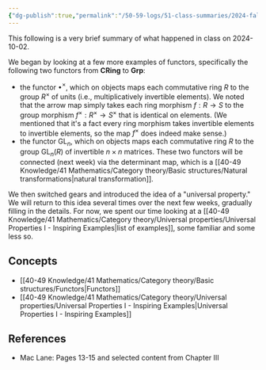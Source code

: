 ```yaml
---
{"dg-publish":true,"permalink":"/50-59-logs/51-class-summaries/2024-fall/math-561/2024-10/2024-10-01/","updated":"2024-10-02T11:27:25-07:00"}
---
```


This following is a very brief summary of what happened in class on 2024-10-02.

We began by looking at a few more examples of functors, specifically the following two functors from $\mathbf{CRing}$ to $\textbf{Grp}$:
- the functor $\bullet^{\times}$, which on objects maps each commutative ring $R$ to the group $R^{\times}$ of units (i.e., multiplicatively invertible elements). We noted that the arrow map simply takes each ring morphism $f:R\to S$ to the group morphism $f^{\times}:R^{\times}\to S^{\times}$ that is identical on elements. (We mentioned that it's a fact every ring morphism takes invertible elements to invertible elements, so the map $f^{\times}$ does indeed make sense.)
- the functor $\operatorname{GL}_n$, which on objects maps each commutative ring $R$ to the group $\operatorname{GL}_n(R)$ of invertible $n\times n$ matrices.
These two functors will be connected (next week) via the determinant map, which is a [[40-49 Knowledge/41 Mathematics/Category theory/Basic structures/Natural transformations\|natural transformation]].

We then switched gears and introduced the idea of a "universal property." We will return to this idea several times over the next few weeks, gradually filling in the details. For now, we spent our time looking at a [[40-49 Knowledge/41 Mathematics/Category theory/Universal properties/Universal Properties I - Inspiring Examples\|list of examples]], some familiar and some less so.
## Concepts

- [[40-49 Knowledge/41 Mathematics/Category theory/Basic structures/Functors\|Functors]]
- [[40-49 Knowledge/41 Mathematics/Category theory/Universal properties/Universal Properties I - Inspiring Examples\|Universal Properties I - Inspiring Examples]]

## References

- Mac Lane: Pages 13-15 and selected content from Chapter III